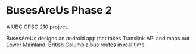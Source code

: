 # BusesAreUs Phase 2
A UBC CPSC 210 project.

BusesAreUs designs an android app that takes Translink API and maps out Lower Mainland,
British Columbia bus routes in real time.
